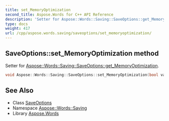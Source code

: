 ```yaml
---
title: set_MemoryOptimization
second_title: Aspose.Words for C++ API Reference
description: 'Setter for Aspose::Words::Saving::SaveOptions::get_MemoryOptimization.'
type: docs
weight: 417
url: /cpp/aspose.words.saving/saveoptions/set_memoryoptimization/
---
```

## SaveOptions::set_MemoryOptimization method


Setter for [Aspose::Words::Saving::SaveOptions::get_MemoryOptimization](../get_memoryoptimization/).

```cpp
void Aspose::Words::Saving::SaveOptions::set_MemoryOptimization(bool value)
```

## See Also

* Class [SaveOptions](../)
* Namespace [Aspose::Words::Saving](../../)
* Library [Aspose.Words](../../../)
